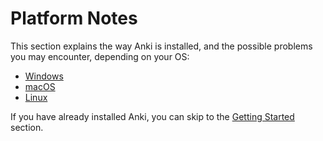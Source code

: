 # Platform Notes

This section explains the way Anki is installed, and the possible problems you may encounter, depending on your OS:

- [Windows](./windows/intro.md)
- [macOS](./mac/intro.md)
- [Linux](./linux/intro.md)

If you have already installed Anki, you can skip to the [Getting Started](/src/getting-started.md) section.
